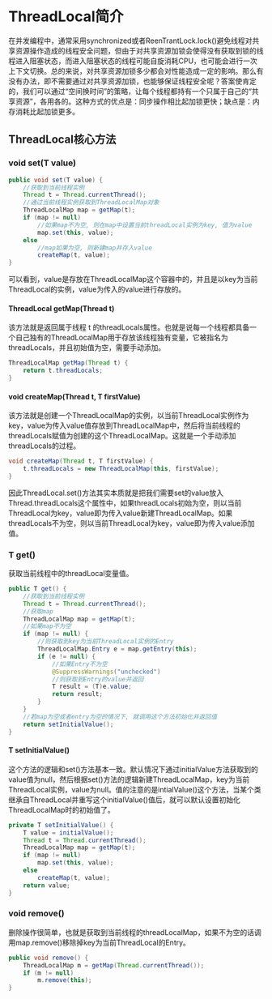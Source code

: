 # ThreadLocal简介

在并发编程中，通常采用synchronized或者ReenTrantLock.lock()避免线程对共享资源操作造成的线程安全问题，但由于对共享资源加锁会使得没有获取到锁的线程进入阻塞状态，而进入阻塞状态的线程可能自旋消耗CPU，也可能会进行一次上下文切换。总的来说，对共享资源加锁多少都会对性能造成一定的影响。那么有没有办法，即不需要通过对共享资源加锁，也能够保证线程安全呢？答案使肯定的，我们可以通过“空间换时间”的策略，让每个线程都持有一个只属于自己的“共享资源”，各用各的。这种方式的优点是：同步操作相比起加锁更快；缺点是：内存消耗比起加锁更多。

## ThreadLocal核心方法

### void set(T value)

```java
public void set(T value) {
    //获取到当前线程实例
    Thread t = Thread.currentThread();
    //通过当前线程实例获取到ThreadLocalMap对象
    ThreadLocalMap map = getMap(t);
    if (map != null)
        //如果map不为空, 则在map中设置当前threadLocal实例为key, 值为value
        map.set(this, value);
    else
        //map如果为空, 则新建map并存入value
        createMap(t, value);
}
```

可以看到，value是存放在ThreadLocalMap这个容器中的，并且是以key为当前ThreadLocal的实例，value为传入的value进行存放的。

#### ThreadLocal getMap(Thread t)

该方法就是返回属于线程 t 的threadLocals属性。也就是说每一个线程都具备一个自己独有的ThreadLocalMap用于存放该线程独有变量，它被指名为threadLocals，并且初始值为空，需要手动添加。

```java
ThreadLocalMap getMap(Thread t) {
    return t.threadLocals;
}
```

#### void createMap(Thread t, T firstValue)

该方法就是创建一个ThreadLocalMap的实例，以当前ThreadLocal实例作为key，value为传入value值存放到ThreadLocalMap中，然后将当前线程的threadLocals赋值为创建的这个ThreadLocalMap。这就是一个手动添加threadLocals的过程。

```java
void createMap(Thread t, T firstValue) {
    t.threadLocals = new ThreadLocalMap(this, firstValue);
}
```

因此ThreadLocal.set()方法其实本质就是把我们需要set的value放入Thread.threadLocals这个属性中，如果threadLocals初始为空，则以当前ThreadLocal为key，value即为传入value新建ThreadLocalMap。如果threadLocals不为空，则以当前ThreadLocal为key，value即为传入value添加值。

### T get()

获取当前线程中的threadLocal变量值。

```java
public T get() {
    //获取到当前线程实例
    Thread t = Thread.currentThread();
    //获取map
    ThreadLocalMap map = getMap(t);
    //如果map不为空
    if (map != null) {
        //则获取到key为当前ThreadLocal实例的Entry
        ThreadLocalMap.Entry e = map.getEntry(this);
        if (e != null) {
            //如果Entry不为空
            @SuppressWarnings("unchecked")
            //则获取到Entry的value并返回
            T result = (T)e.value;
            return result;
        }
    }
    //若map为空或者entry为空的情况下, 就调用这个方法初始化并返回值
    return setInitialValue();
}
```

#### T setInitialValue()

这个方法的逻辑和set()方法基本一致。默认情况下通过initialValue方法获取到的value值为null，然后根据set()方法的逻辑新建ThreadLocalMap，key为当前ThreadLocal实例，value为null。值的注意的是intialValue()这个方法，当某个类继承自ThreadLocal并重写这个initialValue()值后，就可以默认设置初始化ThreadLocalMap时的初始值了。

```java
private T setInitialValue() {
    T value = initialValue();
    Thread t = Thread.currentThread();
    ThreadLocalMap map = getMap(t);
    if (map != null)
        map.set(this, value);
    else
        createMap(t, value);
    return value;
}
```

### void remove()

删除操作很简单，也就是获取到当前线程的threadLocalMap，如果不为空的话调用map.remove()移除掉key为当前ThreadLocal的Entry。

```java
public void remove() {
    ThreadLocalMap m = getMap(Thread.currentThread());
    if (m != null)
        m.remove(this);
}
```
